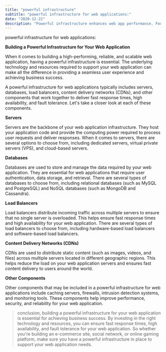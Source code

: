 ```yaml
---
title: "powerful infrastructure"
subtitle: "powerful infrastructure for web applications:"
date: "2020-12-22"
description: "Powerful infrastructure enhances web app performance. Foundation for seamless user experience. Leverage cloud computing and virtualization for scalability. Optimize for success in today's digital landscape."
---
```


powerful infrastructure for web applications:

**Building a Powerful Infrastructure for Your Web Application**

When it comes to building a high-performing, reliable, and scalable web application, having a powerful infrastructure is essential. The underlying technology and resources required to support your web application can make all the difference in providing a seamless user experience and achieving business success.

A powerful infrastructure for web applications typically includes servers, databases, load balancers, content delivery networks (CDNs), and other components that work together to deliver fast response times, high availability, and fault tolerance. Let's take a closer look at each of these components.

**Servers**

Servers are the backbone of your web application infrastructure. They host your application code and provide the computing power required to process user requests and deliver responses. When it comes to servers, there are several options to choose from, including dedicated servers, virtual private servers (VPS), and cloud-based servers.

**Databases**

Databases are used to store and manage the data required by your web application. They are essential for web applications that require user authentication, data storage, and retrieval. There are several types of databases to choose from, including relational databases (such as MySQL and PostgreSQL) and NoSQL databases (such as MongoDB and Cassandra).

**Load Balancers**

Load balancers distribute incoming traffic across multiple servers to ensure that no single server is overloaded. This helps ensure fast response times and high availability for your web application. There are several types of load balancers to choose from, including hardware-based load balancers and software-based load balancers.

**Content Delivery Networks (CDNs)**

CDNs are used to distribute static content (such as images, videos, and files) across multiple servers located in different geographic regions. This helps reduce the load on your web application servers and ensures fast content delivery to users around the world.

**Other Components**

Other components that may be included in a powerful infrastructure for web applications include caching servers, firewalls, intrusion detection systems, and monitoring tools. These components help improve performance, security, and reliability for your web application.

> conclusion, building a powerful infrastructure for your web application is essential for achieving business success. By investing in the right technology and resources, you can ensure fast response times, high availability, and fault tolerance for your web application. So whether you're building an e-commerce site, social network, or online gaming platform, make sure you have a powerful infrastructure in place to support your web application needs.
